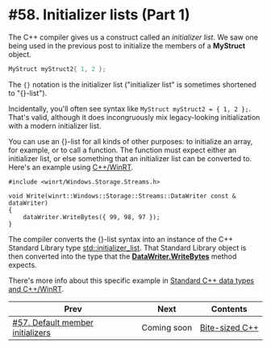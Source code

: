 # #58. Initializer lists (Part 1)

The C++ compiler gives us a construct called an *initializer list*. We saw one being used in the previous post to initialize the members of a **MyStruct** object.

```cpp
MyStruct myStruct2{ 1, 2 };
```

The `{}` notation is the initializer list ("initializer list" is sometimes shortened to "{}-list").

Incidentally, you'll often see syntax like `MyStruct myStruct2 = { 1, 2 };`. That's valid, although it does incongruously mix legacy-looking initialization with a modern initializer list.

You can use an {}-list for all kinds of other purposes: to initialize an array, for example, or to call a function. The function must expect either an initializer list, or else something that an initializer list can be converted to. Here's an example using [C++/WinRT](https://docs.microsoft.com/windows/uwp/cpp-and-winrt-apis/).

```cppwinrt
#include <winrt/Windows.Storage.Streams.h>

void Write(winrt::Windows::Storage::Streams::DataWriter const & dataWriter)
{
    dataWriter.WriteBytes({ 99, 98, 97 });
}
```

The compiler converts the {}-list syntax into an instance of the C++ Standard Library type [std::initializer_list<T>](https://docs.microsoft.com/cpp/standard-library/initializer-list-class). That Standard Library object is then converted into the type that the [**DataWriter.WriteBytes**](https://docs.microsoft.com/uwp/api/windows.storage.streams.datawriter.writebytes) method expects.

There's more info about this specific example in [Standard C++ data types and C++/WinRT](https://docs.microsoft.com/windows/uwp/cpp-and-winrt-apis/std-cpp-data-types).

|Prev|Next|Contents|
|-|-|-|
|[#57. Default member initializers](057.md)|Coming soon|[Bite-sized C++](../README.md)|
